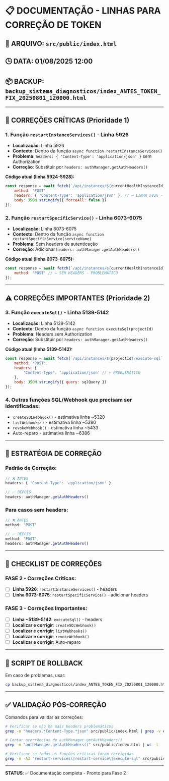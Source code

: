 # 📋 DOCUMENTAÇÃO - LINHAS PARA CORREÇÃO DE TOKEN

## 🎯 **ARQUIVO:** `src/public/index.html`
## 🕒 **DATA:** 01/08/2025 12:00
## 📦 **BACKUP:** `backup_sistema_diagnosticos/index_ANTES_TOKEN_FIX_20250801_120000.html`

---

## 🚨 **CORREÇÕES CRÍTICAS (Prioridade 1)**

### **1. Função `restartInstanceServices()` - Linha 5926**
- **Localização**: Linha 5926
- **Contexto**: Dentro da função `async function restartInstanceServices()`
- **Problema**: `headers: { 'Content-Type': 'application/json' }` sem Authorization
- **Correção**: Substituir por `headers: authManager.getAuthHeaders()`

**Código atual (linha 5924-5928):**
```javascript
const response = await fetch(`/api/instances/${currentHealthInstanceId}/restart-services`, {
    method: 'POST',
    headers: { 'Content-Type': 'application/json' }, // ← LINHA 5926 - PROBLEMÁTICA
    body: JSON.stringify({ forceAll: false })
});
```

### **2. Função `restartSpecificService()` - Linha 6073-6075**
- **Localização**: Linha 6073-6075
- **Contexto**: Dentro da função `async function restartSpecificService(serviceName)`
- **Problema**: Sem headers de autenticação
- **Correção**: Adicionar `headers: authManager.getAuthHeaders()`

**Código atual (linha 6073-6075):**
```javascript
const response = await fetch(`/api/instances/${currentHealthInstanceId}/restart-service/${serviceName}`, {
    method: 'POST' // ← SEM HEADERS - PROBLEMÁTICO
});
```

---

## ⚠️ **CORREÇÕES IMPORTANTES (Prioridade 2)**

### **3. Função `executeSql()` - Linha 5139-5142**
- **Localização**: Linha 5139-5142
- **Contexto**: Dentro da função `async function executeSql(projectId)`
- **Problema**: Headers sem Authorization
- **Correção**: Substituir por `headers: authManager.getAuthHeaders()`

**Código atual (linha 5139-5142):**
```javascript
const response = await fetch(`/api/instances/${projectId}/execute-sql`, {
    method: 'POST',
    headers: {
        'Content-Type': 'application/json' // ← PROBLEMÁTICO
    },
    body: JSON.stringify({ query: sqlQuery })
});
```

### **4. Outras funções SQL/Webhook que precisam ser identificadas:**
- `createSQLWebhook()` - estimativa linha ~5320
- `listWebhooks()` - estimativa linha ~5380
- `revokeWebhook()` - estimativa linha ~5433
- Auto-reparo - estimativa linha ~6386

---

## 🔧 **ESTRATÉGIA DE CORREÇÃO**

### **Padrão de Correção:**
```javascript
// ❌ ANTES
headers: { 'Content-Type': 'application/json' }

// ✅ DEPOIS  
headers: authManager.getAuthHeaders()
```

### **Para casos sem headers:**
```javascript
// ❌ ANTES
method: 'POST'

// ✅ DEPOIS
method: 'POST',
headers: authManager.getAuthHeaders()
```

---

## 📝 **CHECKLIST DE CORREÇÕES**

### **FASE 2 - Correções Críticas:**
- [ ] **Linha 5926**: `restartInstanceServices()` - headers
- [ ] **Linha 6073-6075**: `restartSpecificService()` - adicionar headers

### **FASE 3 - Correções Importantes:**
- [ ] **Linha ~5139-5142**: `executeSql()` - headers
- [ ] **Localizar e corrigir**: `createSQLWebhook()`
- [ ] **Localizar e corrigir**: `listWebhooks()`
- [ ] **Localizar e corrigir**: `revokeWebhook()`
- [ ] **Localizar e corrigir**: Auto-reparo

---

## 🚨 **SCRIPT DE ROLLBACK**

Em caso de problemas, usar:
```bash
cp backup_sistema_diagnosticos/index_ANTES_TOKEN_FIX_20250801_120000.html src/public/index.html
```

---

## ✅ **VALIDAÇÃO PÓS-CORREÇÃO**

Comandos para validar as correções:
```bash
# Verificar se não há mais headers problemáticos
grep -n "headers.*Content-Type.*json" src/public/index.html | grep -v Authorization

# Contar ocorrências de authManager.getAuthHeaders()
grep -n "authManager.getAuthHeaders()" src/public/index.html | wc -l

# Verificar se todas as funções críticas foram corrigidas
grep -n -A3 "restart-services\|restart-service\|execute-sql" src/public/index.html
```

---

**STATUS**: ✅ Documentação completa - Pronto para Fase 2